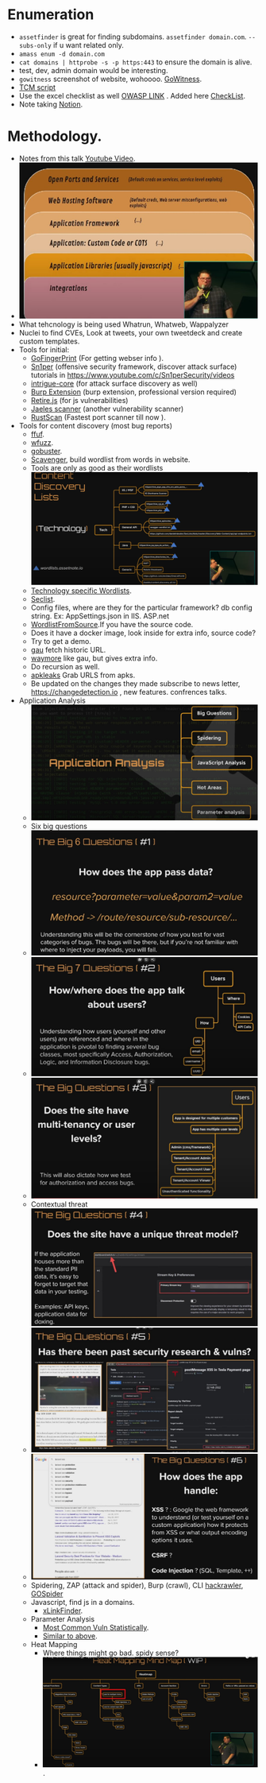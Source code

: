 # Enumeration
 - `assetfinder` is great for finding subdomains. `assetfinder domain.com`. `--subs-only` if u want related only.
 - `amass enum -d domain.com`
 - `cat domains | httprobe -s -p https:443` to ensure the domain is alive.
 - test, dev, admin domain would be interesting.
 - `gowitness` screenshot of website, wohoooo. [GoWitness](https://github.com/sensepost/gowitness).
 - [TCM script](https://pastebin.com/MhE6zXVt)
 - Use the excel checklist as well [OWASP LINK](https://github.com/tanprathan/OWASP-Testing-Checklist) . Added here [CheckList](OWASP_WSTG_Checklist.xlsx).
 - Note taking [Notion](https://www.notion.so/product?utm_source=google&utm_campaign=2075789710&utm_medium=85296177508&utm_content=375601142135&utm_term=notion%20note%20taking&targetid=kwd-797574517654&gclid=CjwKCAjwvpCkBhB4EiwAujULMm7EZtyyKVJZLAbY--cOpqcbxQ8OqEKuhHD8KN9RPh3PzQql18wJjxoCcm8QAvD_BwE).

# Methodology.
 - Notes from this talk [Youtube Video](https://www.youtube.com/watch?v=FqnSAa2KmBI&t=1624s&ab_channel=HackerOne]).
 - ![Image not found](method_1.jpg?raw=true "Methodology")
 - What tehcnology is being used Whatrun, Whatweb, Wappalyzer
 - Nuclei to find CVEs, Look at tweets, your own tweetdeck and create custom templates.
 - Tools for initial:
    - [GoFingerPrint](https://github.com/Static-Flow/gofingerprint) (For getting webser info ).
    - [Sn1per](https://github.com/1N3/Sn1per) (offensive security framework, discover attack surface) tutorials in https://www.youtube.com/c/Sn1perSecurity/videos
    - [intrigue-core](https://github.com/intrigueio/intrigue-core) (for attack surface discovery as well)
    - [Burp Extension](https://github.com/vulnersCom/burp-vulners-scanner) (burp extension, professional version required)
    - [Retire.js](https://github.com/retirejs/retire.js/) (for js vulnerabilities)
    - [Jaeles scanner](https://jaeles-project.github.io/installation/) (another vulnerability scanner)
    - [RustScan](https://github.com/RustScan/RustScan) (Fastest port scanner till now ).
 - Tools for content discovery (most bug reports)
    - [ffuf](https://github.com/RustScan/RustScan).
    - [wfuzz](https://github.com/xmendez/wfuzz).
    - [gobuster](https://github.com/OJ/gobuster).
    - [Scavenger](https://github.com/0xDexter0us/Scavenger), build wordlist from words in website.
    - Tools are only as good as their wordlists ![Image not found](image_2023-06-10_103436081.png)
    - [Technology specific Wordlists](https://wordlists.assetnote.io).
    - [Seclist](https://github.com/danielmiessler/SecLists).
    - Config files, where are they for the particular framework? db config string. Ex: AppSettings.json in IIS. ASP.net
    - [WordlistFromSource](https://github.com/danielmiessler/Source2URL/blob/master/Source2URL).If you have the source code.
    - Does it have a docker image, look inside for extra info, source code?
    - Try to get a demo.
    - [gau](https://github.com/lc/gau) fetch historic URL.
    - [waymore](https://github.com/xnl-h4ck3r/waymore) like gau, but gives extra info.
    - Do recursion as well.
    - [apkleaks](https://github.com/dwisiswant0/apkleaks) Grab URLS from apks.
    - Be updated on the changes they made subscribe to news letter, https://changedetection.io , new features. confrences talks.
 - Application Analysis
    - ![Image not found](method_3.jpg)
    - Six big questions
    - ![Image not found](method_4.jpg) 
    - ![Image not found](method_5.jpg)
    - ![Image not found](method_6.jpg) 
    - Contextual threat ![Image not found](method_7.jpg)
    - ![Images not found](method_8.jpg)
    - ![Images not found](method_9.jpg)
    - Spidering, ZAP (attack and spider), Burp (crawl), CLI [hackrawler](https://github.com/hakluke/hakrawler), [GOSpider](https://github.com/jaeles-project/gospider)
    - Javascript, find js in a domains.
       - [xLinkFinder](https://github.com/xnl-h4ck3r/xnLinkFinder).
    - Parameter Analysis
       - [Most Common Vuln Statistically](https://github.com/bugcrowd/HUNT/blob/master/Burp/conf/issues.json).
       - [Similar to above](https://github.com/1ndianl33t/Gf-Patterns).
    - Heat Mapping
       - Where things might go bad. spidy sense?
       - ![Image Not Found](method_10.jpg).
